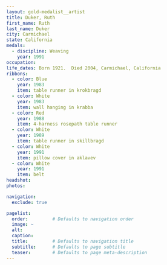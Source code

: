 ```yaml
---
layout: gold-medalist__artist
title: Duker, Ruth
first_name: Ruth
last_name: Duker
city: Carmichael
state: California
medals: 
  - discipline: Weaving
    year: 1991
occupation:
life_dates: Born 1921.  Died 2004, Carmichael, California
ribbons:
  - color: Blue
    year: 1983
    item: table runner in krokbragd
  - color: White
    year: 1983
    item: wall hanging in krabba
  - color: Red
    year: 1988
    item: 4-harness rosepath table runner
  - color: White
    year: 1989
    item: table runner in skillbragd
  - color: White
    year: 1991
    item: pillow cover in aklavev
  - color: White
    year: 1991
    item: belt
headshot:
photos:

navigation:
  exclude: true

pagelist:
  order:         # Defaults to navigation order  
  image: ~
  alt:
  caption:
  title:         # Defaults to navigation title
  subtitle:      # Defaults to page subtitle
  teaser:        # Defaults to page meta-description  
---
```


